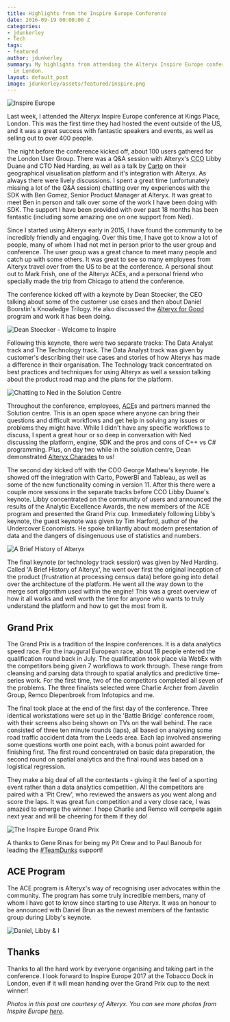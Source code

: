 ```yaml
---
title: Highlights from the Inspire Europe Conference
date: 2016-09-19 00:00:00 Z
categories:
- jdunkerley
- Tech
tags:
- featured
author: jdunkerley
summary: My highlights from attending the Alteryx Inspire Europe conference, hosted
  in London.
layout: default_post
image: jdunkerley/assets/featured/inspire.png
---
```


<img src="{{ site.baseurl }}/jdunkerley/assets/inspire_europe.jpg" alt="Inspire Europe" style="display: block; margin: auto;"/>

Last week, I attended the Alteryx Inspire Europe conference at Kings Place, London. This was the first time they had hosted the event outside of the US, and it was a great success with fantastic speakers and events, as well as selling out to over 400 people.

The night before the conference kicked off, about 100 users gathered for the London User Group. There was a Q&A session with Alteryx's <abbr title="Chief Customer Office">CCO</abbr> Libby Duane and CTO Ned Harding, as well as a talk by [Carto](https://carto.com/) on their geographical visualisation platform and it's integration with Alteryx. As always there were lively discussions. I spent a great time (unfortunately missing a lot of the Q&A session) chatting over my experiences with the SDK with Ben Gomez, Senior Product Manager at Alteryx. It was great to meet Ben in person and talk over some of the work I have been doing with SDK. The support I have been provided with over past 18 months has been fantastic (including some amazing one on one support from Ned).

Since I started using Alteryx early in 2015, I have found the community to be incredibly friendly and engaging. Over this time, I have got to know a lot of people, many of whom I had not met in person prior to the user group and conference. The user group was a great chance to meet many people and catch up with some others. It was great to see so many employees from Alteryx travel over from the US to be at the conference. A personal shout out to Mark Frish, one of the Alteryx ACEs, and a personal friend who specially made the trip from Chicago to attend the conference.

The conference kicked off with a keynote by Dean Stoecker, the CEO talking about some of the customer use cases and then about Daniel Boorstin's Knowledge Trilogy. He also discussed the [Alteryx for Good](http://community.alteryx.com/t5/custom/page/page-id/Alteryx-for-Good) program and work it has been doing.

<img src="{{ site.baseurl }}/jdunkerley/assets/inspire_europe_welcome.jpg" alt="Dean Stoecker - Welcome to Inspire" style="display: block; margin: auto;"/>

Following this keynote, there were two separate tracks: The Data Analyst track and The Technology track. The Data Analyst track was given by customer's describing their use cases and stories of how Alteryx has made a difference in their organisation. The Technology track concentrated on best practices and techniques for using Alteryx as well a session talking about the product road map and the plans for the platform.

<img src="{{ site.baseurl }}/jdunkerley/assets/inspire_europe_solution_centre.jpg" alt="Chatting to Ned in the Solution Centre" style="display: block; margin: auto;"/>

Throughout the conference, employees, [ACE](http://www.alteryx.com/ace-program)s and partners manned the Solution centre. This is an open space where anyone can bring their questions and difficult workflows and get help in solving any issues or problems they might have. While I didn't have any specific workflows to discuss, I spent a great hour or so deep in conversation with Ned discussing the platform, engine, SDK and the pros and cons of C++ vs C# programming. Plus, on day two while in the solution centre, Dean demonstrated [Alteryx Charades](https://www.flickr.com/photos/alteryx/29695849985/) to us!

The second day kicked off with the COO George Mathew's keynote. He showed off the integration with Carto, PowerBI and Tableau, as well as some of the new functionality coming in version 11. After this there were a couple more sessions in the separate tracks before CCO Libby Duane's keynote. Libby concentrated on the community of users and announced the results of the Analytic Excellence Awards, the new members of the ACE program and presented the Grand Prix cup. Immediately following Libby's keynote, the guest keynote was given by Tim Harford, author of the Undercover Economists. He spoke brilliantly about modern presentation of data and the dangers of disingenuous use of statistics and numbers.

<img src="{{ site.baseurl }}/jdunkerley/assets/inspire_europe_ned.jpg" alt="A Brief History of Alteryx" style="display: block; margin: auto;"/>

The final keynote (or technology track session) was given by Ned Harding. Called 'A Brief History of Alteryx', he went over first the original inception of the product (frustration at processing census data) before going into detail over the architecture of the platform. He went all the way down to the merge sort algorithm used within the engine! This was a great overview of how it all works and well worth the time for anyone who wants to truly understand the platform and how to get the most from it.

## Grand Prix

The Grand Prix is a tradition of the Inspire conferences. It is a data analytics speed race. For the inaugural European race, about 18 people entered the qualification round back in July. The qualification took place via WebEx with the competitors being given 7 workflows to work through. These range from cleansing and parsing data through to spatial analytics and predictive time-series work. For the first time, two of the competitors completed all seven of the problems. The three finalists selected were Charlie Archer from Javelin Group, Remco Diepenbroek from Infotopics and me.

The final took place at the end of the first day of the conference. Three identical workstations were set up in the 'Battle Bridge' conference room, with their screens also being shown on TVs on the wall behind. The race consisted of three ten minute rounds (laps), all based on analysing some road traffic accident data from the Leeds area. Each lap involved answering some questions worth one point each, with a bonus point awarded for finishing first. The first round concentrated on basic data preparation, the second round on spatial analytics and the final round was based on a logistical regression.

They make a big deal of all the contestants - giving it the feel of a sporting event rather than a data analytics competition. All the competitors are paired with a 'Pit Crew', who reviewed the answers as you went along and score the laps. It was great fun competition and a very close race, I was amazed to emerge the winner. I hope Charlie and Remco will compete again next year and will be cheering for them if they do!

<img src="{{ site.baseurl }}/jdunkerley/assets/inspire_europe_grandprix.jpg" alt="The Inspire Europe Grand Prix" style="display: block; margin: auto;"/>

A thanks to Gene Rinas for being my Pit Crew and to Paul Banoub for leading the [#TeamDunks](https://twitter.com/paulbanoub/status/775840657390854144) support!

## ACE Program

The ACE program is Alteryx's way of recognising user advocates within the community. The program has some truly incredible members, many of whom I have got to know since starting to use Alteryx. It was an honour to be announced with Daniel Brun as the newest members of the fantastic group during Libby's keynote.

<img src="{{ site.baseurl }}/jdunkerley/assets/inspire_europe_aces.jpg" alt="Daniel, Libby & I" style="display: block; margin: auto;"/>

## Thanks

Thanks to all the hard work by everyone organising and taking part in the conference. I look forward to Inspire Europe 2017 at the Tobacco Dock in London, even if it will mean handing over the Grand Prix cup to the next winner!

*Photos in this post are courtesy of Alteryx. You can see more photos from Inspire Europe [here](http://www.alteryx.com/inspire-europe-2016-photos).*
